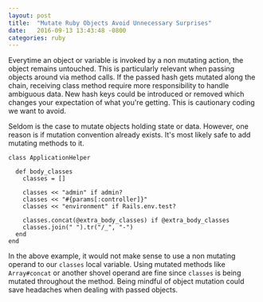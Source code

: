 ```yaml
---
layout: post
title:  "Mutate Ruby Objects Avoid Unnecessary Surprises"
date:   2016-09-13 13:43:48 -0800
categories: ruby
---
```


Everytime an object or variable is invoked by a non mutating action, the object remains untouched. This is particularly relevant when passing objects around via method calls. If the passed hash gets mutated along the chain, receiving class method require more responsibility to handle ambiguous data. New hash keys could be introduced or removed which changes your expectation of what you're getting. This is cautionary coding we want to avoid.

Seldom is the case to mutate objects holding state or data. However, one reason is if mutation convention already exists. It's most likely safe to add mutating methods to it.


```
class ApplicationHelper

  def body_classes
    classes = []
    
    classes << "admin" if admin?
    classes << "#{params[:controller]}"
    classes << "environment" if Rails.env.test?
    
    classes.concat(@extra_body_classes) if @extra_body_classes
    classes.join(" ").tr("/_", "-")
  end
end
```

In the above example, it would not make sense to use a non mutating operand to our `classes` local variable. Using mutated methods like `Array#concat` or another shovel operand are fine since `classes` is being mutated throughout the method. Being mindful of object mutation could save headaches when dealing with passed objects.
